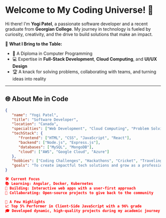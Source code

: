 # Welcome to My Coding Universe! 🚀  

Hi there! I'm **Yogi Patel**, a passionate software developer and a recent graduate from **Georgian College**. My journey in technology is fueled by curiosity, creativity, and the drive to build solutions that make an impact.  

🌟 **What I Bring to the Table:**  
- 📜 A Diploma in Computer Programming  
- 💻 Expertise in **Full-Stack Development**, **Cloud Computing**, and **UI/UX Design**  
- 🏆 A knack for solving problems, collaborating with teams, and turning ideas into reality  

---

## 🌐 About Me in Code  

```json
{
   "name": "Yogi Patel",
   "title": "Software Developer",
   "location": "Canada",
   "specialties": ["Web Development", "Cloud Computing", "Problem Solving"],
   "techStack": {
      "frontend": ["HTML", "CSS", "JavaScript", "React"],
      "backend": ["Node.js", "Express.js"],
      "databases": ["MySQL", "MongoDB"],
      "cloud": ["AWS", "Google Cloud", "Azure"]
   },
   "hobbies": ["Coding Challenges", "Hackathons", "Cricket", "Traveling"],
   "goals": "To create impactful tech solutions and grow as a professional"
}

🛠️ Current Focus
📚 Learning: Angular, Docker, Kubernetes
🔨 Building: Interactive web apps with a user-first approach
🤝 Collaborating: Open-source projects to give back to the community

🏅 A Few Highlights
📈 Top 5% Performer in Client-Side JavaScript with a 96% grade
🎓 Developed dynamic, high-quality projects during my academic journey
